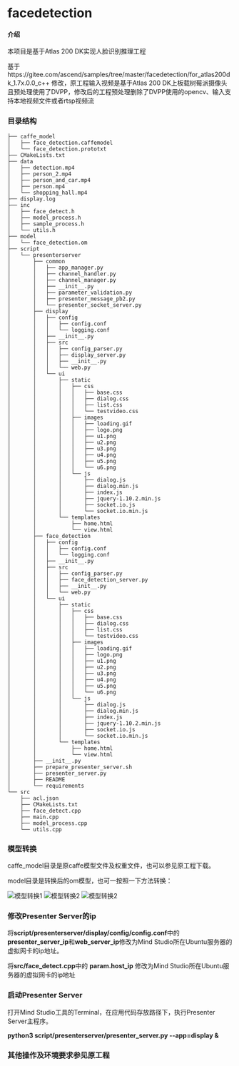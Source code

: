 # facedetection

#### 介绍

本项目是基于Atlas 200 DK实现人脸识别推理工程

基于https://gitee.com/ascend/samples/tree/master/facedetection/for_atlas200dk_1.7x.0.0_c++ 修改，原工程输入视频是基于Atlas 200 DK上板载树莓派摄像头且预处理使用了DVPP，修改后的工程预处理删除了DVPP使用的opencv、输入支持本地视频文件或者rtsp视频流


### 目录结构

```
├── caffe_model
│   ├── face_detection.caffemodel
│   └── face_detection.prototxt
├── CMakeLists.txt
├── data
│   ├── detection.mp4
│   ├── person_2.mp4
│   ├── person_and_car.mp4
│   ├── person.mp4
│   └── shopping_hall.mp4
├── display.log
├── inc
│   ├── face_detect.h
│   ├── model_process.h
│   ├── sample_process.h
│   └── utils.h
├── model
│   └── face_detection.om
├── script
│   └── presenterserver
│       ├── common
│       │   ├── app_manager.py
│       │   ├── channel_handler.py
│       │   ├── channel_manager.py
│       │   ├── __init__.py
│       │   ├── parameter_validation.py
│       │   ├── presenter_message_pb2.py
│       │   └── presenter_socket_server.py
│       ├── display
│       │   ├── config
│       │   │   ├── config.conf
│       │   │   └── logging.conf
│       │   ├── __init__.py
│       │   ├── src
│       │   │   ├── config_parser.py
│       │   │   ├── display_server.py
│       │   │   ├── __init__.py
│       │   │   └── web.py
│       │   └── ui
│       │       ├── static
│       │       │   ├── css
│       │       │   │   ├── base.css
│       │       │   │   ├── dialog.css
│       │       │   │   ├── list.css
│       │       │   │   └── testvideo.css
│       │       │   ├── images
│       │       │   │   ├── loading.gif
│       │       │   │   ├── logo.png
│       │       │   │   ├── u1.png
│       │       │   │   ├── u2.png
│       │       │   │   ├── u3.png
│       │       │   │   ├── u4.png
│       │       │   │   ├── u5.png
│       │       │   │   └── u6.png
│       │       │   └── js
│       │       │       ├── dialog.js
│       │       │       ├── dialog.min.js
│       │       │       ├── index.js
│       │       │       ├── jquery-1.10.2.min.js
│       │       │       ├── socket.io.js
│       │       │       └── socket.io.min.js
│       │       └── templates
│       │           ├── home.html
│       │           └── view.html
│       ├── face_detection
│       │   ├── config
│       │   │   ├── config.conf
│       │   │   └── logging.conf
│       │   ├── __init__.py
│       │   ├── src
│       │   │   ├── config_parser.py
│       │   │   ├── face_detection_server.py
│       │   │   ├── __init__.py
│       │   │   └── web.py
│       │   └── ui
│       │       ├── static
│       │       │   ├── css
│       │       │   │   ├── base.css
│       │       │   │   ├── dialog.css
│       │       │   │   ├── list.css
│       │       │   │   └── testvideo.css
│       │       │   ├── images
│       │       │   │   ├── loading.gif
│       │       │   │   ├── logo.png
│       │       │   │   ├── u1.png
│       │       │   │   ├── u2.png
│       │       │   │   ├── u3.png
│       │       │   │   ├── u4.png
│       │       │   │   ├── u5.png
│       │       │   │   └── u6.png
│       │       │   └── js
│       │       │       ├── dialog.js
│       │       │       ├── dialog.min.js
│       │       │       ├── index.js
│       │       │       ├── jquery-1.10.2.min.js
│       │       │       ├── socket.io.js
│       │       │       └── socket.io.min.js
│       │       └── templates
│       │           ├── home.html
│       │           └── view.html
│       ├── __init__.py
│       ├── prepare_presenter_server.sh
│       ├── presenter_server.py
│       ├── README
│       └── requirements
└── src
    ├── acl.json
    ├── CMakeLists.txt
    ├── face_detect.cpp
    ├── main.cpp
    ├── model_process.cpp
    └── utils.cpp
```

### 模型转换

caffe_model目录是原caffe模型文件及权重文件，也可以参见原工程下载。

model目录是转换后的om模型，也可一按照一下方法转换：

![](figures/1.png "模型转换1")
![](figures/2.png "模型转换2")
![](figures/3.png "模型转换2") 

### 修改Presenter Server的ip

将**script/presenterserver/display/config/config.conf**中的**presenter_server_ip**和**web_server_ip**修改为Mind Studio所在Ubuntu服务器的虚拟网卡的ip地址。

将**src/face_detect.cpp**中的 **param.host_ip** 修改为Mind Studio所在Ubuntu服务器的虚拟网卡的ip地址

### 启动Presenter Server

打开Mind Studio工具的Terminal，在应用代码存放路径下，执行Presenter Server主程序。

 **python3 script/presenterserver/presenter_server.py --app=display &**

### 其他操作及环境要求参见原工程